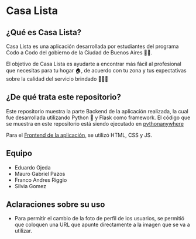 # Casa Lista
## ¿Qué es Casa Lista?
Casa Lista es una aplicación desarrollada por estudiantes del programa Codo a Codo del gobierno de la Ciudad de Buenos Aires 🧑‍💻.

El objetivo de Casa Lista es ayudarte a encontrar más fácil al profesional que necesitas para tu hogar 🏠, de acuerdo con tu zona y tus expectativas sobre la calidad del servicio brindado 👩‍🏭👷

## ¿De qué trata este repositorio?
Este repositorio muestra la parte Backend de la aplicación realizada, la cual fue desarrollada utilizando Python 🐍 y Flask como framework. El código que se muestra en este repositorio está siendo ejecutado en <a href="https://fraanbat.pythonanywhere.com/" rel="nofollow noreferrer">pythonanywhere</a>

Para el <a href="https://github.com/FraanBat/CasaListaCaC" rel="nofollow noreferrer">Frontend de la aplicación,</a> se utilizó HTML, CSS y JS.

## Equipo
- Eduardo Ojeda
- Mauro Gabriel Pazos
- Franco Andres Riggio
- Silvia Gomez

## Aclaraciones sobre su uso
- Para permitir el cambio de la foto de perfil de los usuarios, se permitió que coloquen una URL que apunte directamente a la imagen que se va a utilizar.
